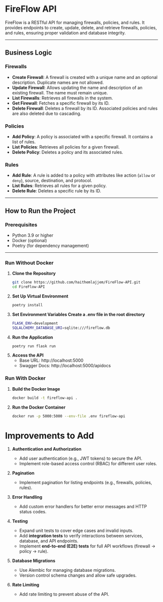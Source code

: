# FireFlow API

FireFlow is a RESTful API for managing firewalls, policies, and rules. It provides endpoints to create, update, delete, and retrieve firewalls, policies, and rules, ensuring proper validation and database integrity.

---

## Business Logic

### Firewalls
- **Create Firewall**: A firewall is created with a unique name and an optional description. Duplicate names are not allowed.
- **Update Firewall**: Allows updating the name and description of an existing firewall. The name must remain unique.
- **List Firewalls**: Retrieves all firewalls in the system.
- **Get Firewall**: Fetches a specific firewall by its ID.
- **Delete Firewall**: Deletes a firewall by its ID. Associated policies and rules are also deleted due to cascading.

### Policies
- **Add Policy**: A policy is associated with a specific firewall. It contains a list of rules.
- **List Policies**: Retrieves all policies for a given firewall.
- **Delete Policy**: Deletes a policy and its associated rules.

### Rules
- **Add Rule**: A rule is added to a policy with attributes like action (`allow` or `deny`), source, destination, and protocol.
- **List Rules**: Retrieves all rules for a given policy.
- **Delete Rule**: Deletes a specific rule by its ID.

---

## How to Run the Project

### Prerequisites
- Python 3.9 or higher
- Docker (optional)
- Poetry (for dependency management)

---

### Run Without Docker

1. **Clone the Repository**
   ```bash
   git clone https://github.com/haithemlajjem/FireFlow-API.git
   cd FireFlow-API
2. **Set Up Virtual Environment**
    ```bash
   poetry install
3. **Set Environment Variables Create a .env file in the root directory**
    ```bash
    FLASK_ENV=development
    SQLALCHEMY_DATABASE_URI=sqlite:///fireflow.db
4. **Run the Application**
    ```bash
    poetry run flask run
5. **Access the API**
    * Base URL: http://localhost:5000
    * Swagger Docs: http://localhost:5000/apidocs

### Run With Docker

1. **Build the Docker Image**
   ```bash
   docker build -t fireflow-api .
2. **Run the Docker Container**
    ```bash
    docker run -p 5000:5000 --env-file .env fireflow-api


# Improvements to Add

1. **Authentication and Authorization**
   - Add user authentication (e.g., JWT tokens) to secure the API.
   - Implement role-based access control (RBAC) for different user roles.

2. **Pagination**
   - Implement pagination for listing endpoints (e.g., firewalls, policies, rules).

3. **Error Handling**
   - Add custom error handlers for better error messages and HTTP status codes.

4. **Testing**
   - Expand unit tests to cover edge cases and invalid inputs.
   - Add **integration tests** to verify interactions between services, database, and API endpoints.
   - Implement **end-to-end (E2E) tests** for full API workflows (firewall → policy → rule).

5. **Database Migrations**
   - Use Alembic for managing database migrations.
   - Version control schema changes and allow safe upgrades.

6. **Rate Limiting**
   - Add rate limiting to prevent abuse of the API.

